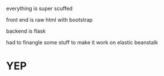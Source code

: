 everything is super scuffed

front end is raw html with bootstrap

backend is flask

had to finangle some stuff to make it work on elastic beanstalk

# YEP
